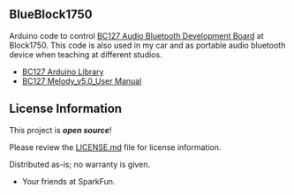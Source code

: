 BlueBlock1750
-------------------

Arduino code to control [BC127 Audio Bluetooth Development Board](https://www.sparkfun.com/products/11924) at Block1750. This code is also used in my car and as portable audio bluetooth device when teaching at different studios.

* [BC127 Arduino Library](https://github.com/sparkfun/SparkFun_BC127_Bluetooth_Module_Arduino_Library)
* [BC127 Melody_v5.0_User Manual](https://cdn.sparkfun.com/datasheets/Wireless/Bluetooth/Melody_5.0_Manual-RevD-RC10-Release.pdf)

License Information
-------------------

This project is _**open source**_! 

Please review the [LICENSE.md](https://github.com/bboyho/BlueBlock1750/blob/master/LICENSE.md) file for license information. 

Distributed as-is; no warranty is given.

- Your friends at SparkFun.
